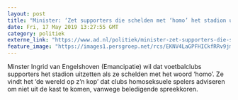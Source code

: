 ```yaml
---
layout: post
title: "Minister: ‘Zet supporters die schelden met ‘homo’ het stadion uit’"
date: Fri, 17 May 2019 13:27:55 GMT
category: politiek
externe_link: "https://www.ad.nl/politiek/minister-zet-supporters-die-schelden-met-homo-het-stadion-uit~ae98c800/"
feature_image: "https://images1.persgroep.net/rcs/EKNV4LaGPFHICkfRRv9jmabZwKU/diocontent/148587964/_fitwidth/400/?appId=21791a8992982cd8da851550a453bd7f&quality=0.7"
---
```


Minster Ingrid van Engelshoven (Emancipatie) wil dat voetbalclubs supporters het stadion uitzetten als ze schelden met het woord ‘homo’. Ze vindt het ‘de wereld op z’n kop’ dat clubs homoseksuele spelers adviseren om niet uit de kast te komen, vanwege beledigende spreekkoren.
